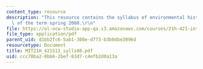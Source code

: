 ```yaml
---
content_type: resource
description: "This resource contains the syllabus of environmental history course\
  \ of the term spring 2008.\r\n"
file: https://ol-ocw-studio-app-qa.s3.amazonaws.com/courses/21h-421-introduction-to-environmental-history-spring-2011/ccc70ba20bb62bef83d7c4efb2d0a13a_MIT21H_421S11_sylls08.pdf
file_type: application/pdf
parent_uid: d1bb2fc6-5ab1-308e-d773-b3b8dbe3096d
resourcetype: Document
title: MIT21H_421S11_sylls08.pdf
uid: ccc70ba2-0bb6-2bef-83d7-c4efb2d0a13a
---
```

